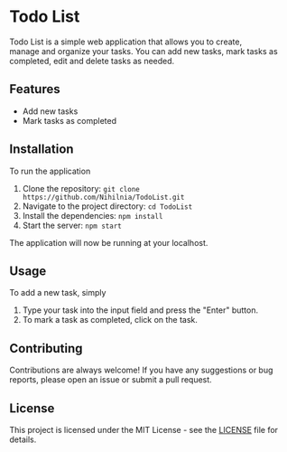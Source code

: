 # Todo List

Todo List is a simple web application that allows you to create,<br/> manage and organize your tasks. You can add new tasks, mark tasks as completed, edit and delete tasks as needed. 

## Features

- Add new tasks
- Mark tasks as completed

## Installation

To run the application
1. Clone the repository: `git clone https://github.com/Nihilnia/TodoList.git`
2. Navigate to the project directory: `cd TodoList`
3. Install the dependencies: `npm install`
4. Start the server: `npm start`

The application will now be running at your localhost.

## Usage

To add a new task, simply 
1. Type your task into the input field and press the "Enter" button. 
2. To mark a task as completed, click on the task.

## Contributing

Contributions are always welcome! If you have any suggestions or bug reports, please open an issue or submit a pull request.

## License

This project is licensed under the MIT License - see the [LICENSE](https://github.com/Nihilnia/TodoList/blob/main/LICENSE.md) file for details.
